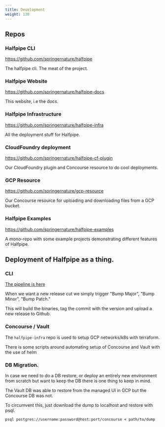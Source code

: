 ```yaml
---
title: Development
weight: 130
---
```


## Repos

### Halfpipe CLI
<https://github.com/springernature/halfpipe>

The halfpipe cli. The meat of the project.

### Halfpipe Website
<https://github.com/springernature/halfpipe-docs>

This website, i.e the docs.

### Halfpipe Infrastructure
<https://github.com/springernature/halfpipe-infra>

All the deployment stuff for Halfpipe.

### CloudFoundry deployment
<https://github.com/springernature/halfpipe-cf-plugin>

Our CloudFoundry plugin and Concourse resource to do cool deployments.

### GCP Resource
<https://github.com/springernature/gcp-resource>

Our Concourse resource for uploading and downloading files from a GCP bucket.


### Halfpipe Examples
<https://github.com/springernature/halfpipe-examples>

A mono-repo with some example projects demonstrating different features of Halfpipe.

## Deployment of Halfpipe as a thing.

### CLI

[The pipeline is here](https://concourse.halfpipe.io/teams/engineering-enablement/pipelines/halfpipe-cli)

When we want a new release cut we simply trigger "Bump Major", "Bump Minor", "Bump Patch."

This will build the binaries, tag the commit with the version and upload a new release to Github.

### Concourse / Vault

The `halfpipe-infra` repo is used to setup GCP networks/k8s with terraform.

There is some scripts around automating setup of Concourse and Vault with the use of helm

### DB Migration.

In case we need to do a DB restore, or deploy an entirely new environment from scratch but want to keep the DB there is one thing to keep in mind.

The Vault DB was able to restore from the managed UI in GCP but the Concourse DB was not.

To circumvent this, just download the dump to localhost and restore with psql.

```
psql postgres://username:password@host:port/concourse < path/to/dump
```
